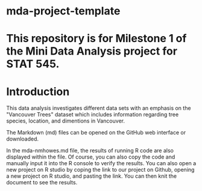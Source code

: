# mda-project-template
# This repository is for Milestone 1 of the Mini Data Analysis project for STAT 545. 
# Introduction
This data analysis investigates different data sets with an emphasis on the "Vancouver Trees" dataset which includes information regarding tree species, location, and dimentions in Vancouver. 




The Markdown (md) files can be opened on the GitHub web interface or downloaded.

In the mda-nmhowes.md file, the results of running R code are also displayed within the file. Of course, you can also copy the code and manually input it into the R console to verify the results. You can also open a new project on R studio by coping the link to our project on Github, opening a new project on R studio, and pasting the link. You can then knit the document to see the results.
